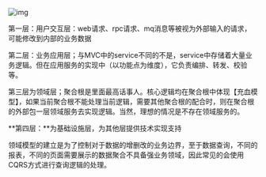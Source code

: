 ![img](https://pic1.zhimg.com/80/v2-d2ddb7b7a263abd36361e53391f3537c_1440w.jpg)

第一层：用户交互层：web请求、rpc请求、mq消息等被视为外部输入的请求，可能修改到内部的业务数据

第二层：业务应用层；与MVC中的service不同的不是，service中存储着大量业务逻辑。但在应用服务的实现中（以功能点为维度），它负责编排、转发、校验等。

第三层为领域层；聚合根是里面最高话事人。核心逻辑均在聚合根中体现【充血模型】，如果当前聚合根不能处理当前逻辑，需要其他聚合根的配合时，则在聚合根的外部包一层领域服务去实现逻辑。当然，理想的情况是不存在领域服务的。

**第四层：**为基础设施层，为其他层提供技术实现支持

领域模型的建立是为了控制对于数据的增删改的业务边界，至于数据查询，不同的报表，不同的页面需要展示的数据聚合不具备强业务领域，因此常见的会使用CQRS方式进行查询逻辑的处理。